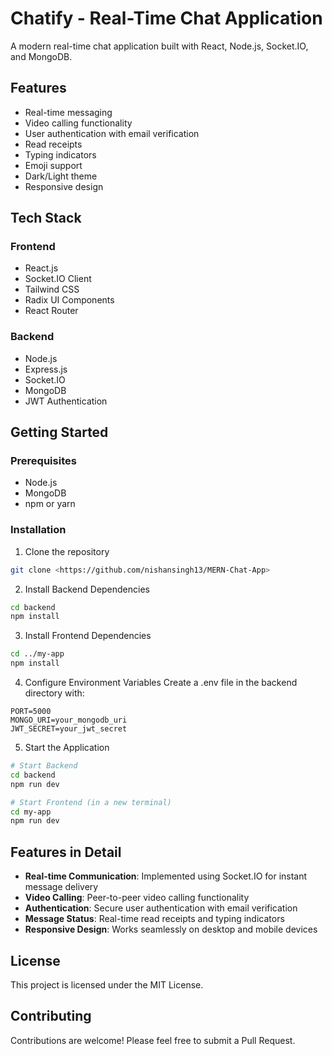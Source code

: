 # Chatify - Real-Time Chat Application

A modern real-time chat application built with React, Node.js, Socket.IO, and MongoDB.

## Features

- Real-time messaging
- Video calling functionality
- User authentication with email verification
- Read receipts
- Typing indicators
- Emoji support
- Dark/Light theme
- Responsive design

## Tech Stack

### Frontend
- React.js
- Socket.IO Client
- Tailwind CSS
- Radix UI Components
- React Router

### Backend
- Node.js
- Express.js
- Socket.IO
- MongoDB
- JWT Authentication

## Getting Started

### Prerequisites
- Node.js
- MongoDB
- npm or yarn

### Installation

1. Clone the repository
```bash
git clone <https://github.com/nishansingh13/MERN-Chat-App>
```

2. Install Backend Dependencies
```bash
cd backend
npm install
```

3. Install Frontend Dependencies
```bash
cd ../my-app
npm install
```

4. Configure Environment Variables
Create a .env file in the backend directory with:
```
PORT=5000
MONGO_URI=your_mongodb_uri
JWT_SECRET=your_jwt_secret
```

5. Start the Application
```bash
# Start Backend
cd backend
npm run dev

# Start Frontend (in a new terminal)
cd my-app
npm run dev
```

## Features in Detail

- **Real-time Communication**: Implemented using Socket.IO for instant message delivery
- **Video Calling**: Peer-to-peer video calling functionality
- **Authentication**: Secure user authentication with email verification
- **Message Status**: Real-time read receipts and typing indicators
- **Responsive Design**: Works seamlessly on desktop and mobile devices

## License

This project is licensed under the MIT License.

## Contributing

Contributions are welcome! Please feel free to submit a Pull Request.
